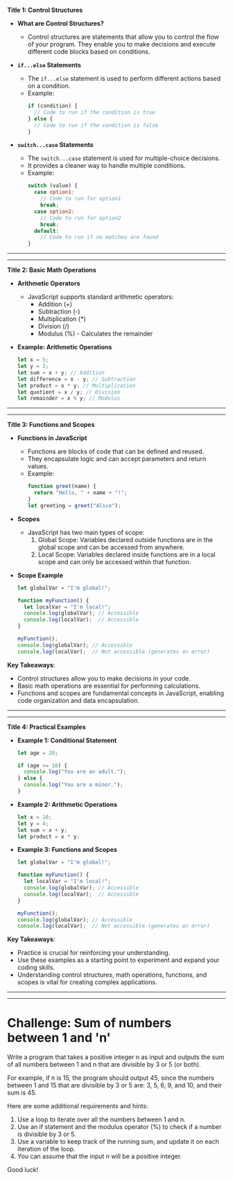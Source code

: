 **Title 1: Control Structures**

- **What are Control Structures?**
  - Control structures are statements that allow you to control the flow of your program. They enable you to make decisions and execute different code blocks based on conditions.

- **`if...else` Statements**
  - The `if...else` statement is used to perform different actions based on a condition.
  - Example:
    ```javascript
    if (condition) {
      // Code to run if the condition is true
    } else {
      // Code to run if the condition is false
    }
    ```

- **`switch...case` Statements**
  - The `switch...case` statement is used for multiple-choice decisions.
  - It provides a cleaner way to handle multiple conditions.
  - Example:
    ```javascript
    switch (value) {
      case option1:
        // Code to run for option1
        break;
      case option2:
        // Code to run for option2
        break;
      default:
        // Code to run if no matches are found
    }
    ```

<hr>
<hr>


**Title 2: Basic Math Operations**

- **Arithmetic Operators**
  - JavaScript supports standard arithmetic operators:
    - Addition (+)
    - Subtraction (-)
    - Multiplication (*)
    - Division (/)
    - Modulus (%) - Calculates the remainder

- **Example: Arithmetic Operations**
  ```javascript
  let x = 5;
  let y = 3;
  let sum = x + y; // Addition
  let difference = x - y; // Subtraction
  let product = x * y; // Multiplication
  let quotient = x / y; // Division
  let remainder = x % y; // Modulus
  ```

<hr>
<hr>


**Title 3: Functions and Scopes**

- **Functions in JavaScript**
  - Functions are blocks of code that can be defined and reused.
  - They encapsulate logic and can accept parameters and return values.
  - Example:
    ```javascript
    function greet(name) {
      return "Hello, " + name + "!";
    }
    let greeting = greet("Alice");
    ```

- **Scopes**
  - JavaScript has two main types of scope:
    1. Global Scope: Variables declared outside functions are in the global scope and can be accessed from anywhere.
    2. Local Scope: Variables declared inside functions are in a local scope and can only be accessed within that function.

- **Scope Example**
  ```javascript
  let globalVar = "I'm global!";

  function myFunction() {
    let localVar = "I'm local!";
    console.log(globalVar); // Accessible
    console.log(localVar);  // Accessible
  }

  myFunction();
  console.log(globalVar); // Accessible
  console.log(localVar);  // Not accessible (generates an error)
  ```

**Key Takeaways**:

- Control structures allow you to make decisions in your code.
- Basic math operations are essential for performing calculations.
- Functions and scopes are fundamental concepts in JavaScript, enabling code organization and data encapsulation.

<hr>
<hr>

**Title 4: Practical Examples**

- **Example 1: Conditional Statement**

  ```javascript
  let age = 20;

  if (age >= 18) {
    console.log("You are an adult.");
  } else {
    console.log("You are a minor.");
  }
  ```

- **Example 2: Arithmetic Operations**

  ```javascript
  let x = 10;
  let y = 4;
  let sum = x + y;
  let product = x * y;
  ```

- **Example 3: Functions and Scopes**

  ```javascript
  let globalVar = "I'm global!";

  function myFunction() {
    let localVar = "I'm local!";
    console.log(globalVar); // Accessible
    console.log(localVar);  // Accessible
  }

  myFunction();
  console.log(globalVar); // Accessible
  console.log(localVar);  // Not accessible (generates an error)
  ```

**Key Takeaways**:

- Practice is crucial for reinforcing your understanding.
- Use these examples as a starting point to experiment and expand your coding skills.
- Understanding control structures, math operations, functions, and scopes is vital for creating complex applications.

<hr>
<hr>

# Challenge: Sum of numbers between 1 and 'n'

Write a program that takes a positive integer n as input and outputs the sum of all numbers between 1 and n that are divisible by 3 or 5 (or both).

For example, if n is 15, the program should output 45, since the numbers between 1 and 15 that are divisible by 3 or 5 are: 3, 5, 6, 9, and 10, and their sum is 45.

Here are some additional requirements and hints:

1. Use a loop to iterate over all the numbers between 1 and n.
2. Use an if statement and the modulus operator (%) to check if a number is divisible by 3 or 5.
3. Use a variable to keep track of the running sum, and update it on each iteration of the loop.
4. You can assume that the input n will be a positive integer.

Good luck!
